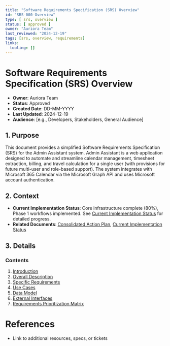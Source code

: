 ```yaml
---
title: "Software Requirements Specification (SRS) Overview"
id: "SRS-000-Overview"
type: [ srs, overview ]
status: [ approved ]
owner: "Auriora Team"
last_reviewed: "2024-12-19"
tags: [srs, overview, requirements]
links:
  tooling: []
---
```


# Software Requirements Specification (SRS) Overview

- **Owner**: Auriora Team
- **Status**: Approved
- **Created Date**: DD-MM-YYYY
- **Last Updated**: 2024-12-19
- **Audience**: [e.g., Developers, Stakeholders, General Audience]

## 1. Purpose

This document provides a simplified Software Requirements Specification (SRS) for the Admin Assistant system. Admin Assistant is a web application designed to automate and streamline calendar management, timesheet extraction, billing, and travel calculation for a single user (with provisions for future multi-user and role-based support). The system integrates with Microsoft 365 Calendar via the Microsoft Graph API and uses Microsoft account authentication.

## 2. Context

- **Current Implementation Status**: Core infrastructure complete (80%), Phase 1 workflows implemented. See [Current Implementation Status](../plans/CIS-001-Current-Implementation-Status.md) for detailed progress.
- **Related Documents**: [Consolidated Action Plan](../plans/CAP-001-Consolidated-Action-Plan.md), [Current Implementation Status](../plans/CIS-001-Current-Implementation-Status.md)

## 3. Details

### Contents

1. [Introduction](./1-SRS-Introduction.md)
2. [Overall Description](./2-SRS-Overall-Description.md)
3. [Specific Requirements](./3-SRS-Specific-Requirements.md)
4. [Use Cases](./4-SRS-Use-Cases.md)
5. [Data Model](./5-SRS-Data-Model.md)
6. [External Interfaces](./6-SRS-External-Interfaces.md)
7. [Requirements Prioritization Matrix](./7-SRS-Prioritization-Matrix.md)

# References

- Link to additional resources, specs, or tickets
